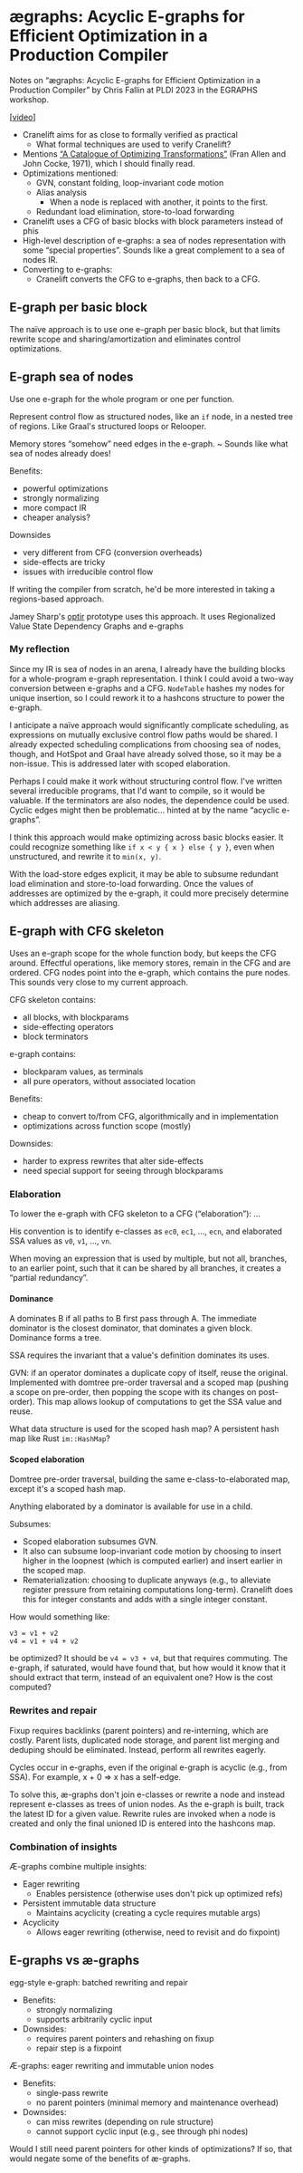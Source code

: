 # ægraphs: Acyclic E-graphs for Efficient Optimization in a Production Compiler

Notes on “ægraphs: Acyclic E-graphs for Efficient Optimization in a Production
Compiler” by Chris Fallin at PLDI 2023 in the EGRAPHS workshop.

[[video](https://vimeo.com/843540328)]

- Cranelift aims for as close to formally verified as practical
  - What formal techniques are used to verify Cranelift?
- Mentions [“A Catalogue of Optimizing Transformations”](https://www.clear.rice.edu/comp512/Lectures/Papers/1971-allen-catalog.pdf)
  (Fran Allen and John Cocke, 1971), which I should finally read.
- Optimizations mentioned:
  - GVN, constant folding, loop-invariant code motion
  - Alias analysis
    - When a node is replaced with another, it points to the first.
  - Redundant load elimination, store-to-load forwarding
- Cranelift uses a CFG of basic blocks with block parameters instead of phis
- High-level description of e-graphs: a sea of nodes representation with some
  “special properties”. Sounds like a great complement to a sea of nodes IR.
- Converting to e-graphs:
  - Cranelift converts the CFG to e-graphs, then back to a CFG.

## E-graph per basic block

The naïve approach is to use one e-graph per basic block, but that limits
rewrite scope and sharing/amortization and eliminates control optimizations.

## E-graph sea of nodes

Use one e-graph for the whole program or one per function.

Represent control flow as structured nodes, like an `if` node, in a nested tree
of regions. Like Graal's structured loops or Relooper.

Memory stores “somehow” need edges in the e-graph. ~ Sounds like what sea of
nodes already does!

Benefits:
- powerful optimizations
- strongly normalizing
- more compact IR
- cheaper analysis?

Downsides
- very different from CFG (conversion overheads)
- side-effects are tricky
- issues with irreducible control flow

If writing the compiler from scratch, he'd be more interested in taking a
regions-based approach.

Jamey Sharp's [optir](https://github.com/jameysharp/optir) prototype uses this
approach. It uses Regionalized Value State Dependency Graphs and e-graphs

### My reflection

Since my IR is sea of nodes in an arena, I already have the building blocks for
a whole-program e-graph representation. I think I could avoid a two-way
conversion between e-graphs and a CFG. `NodeTable` hashes my nodes for unique
insertion, so I could rework it to a hashcons structure to power the e-graph.

I anticipate a naïve approach would significantly complicate scheduling, as
expressions on mutually exclusive control flow paths would be shared. I already
expected scheduling complications from choosing sea of nodes, though, and
HotSpot and Graal have already solved those, so it may be a non-issue. This is
addressed later with scoped elaboration.

Perhaps I could make it work without structuring control flow. I've written
several irreducible programs, that I'd want to compile, so it would be valuable.
If the terminators are also nodes, the dependence could be used. Cyclic edges
might then be problematic… hinted at by the name “acyclic e-graphs”.

I think this approach would make optimizing across basic blocks easier. It could
recognize something like `if x < y { x } else { y }`, even when unstructured,
and rewrite it to `min(x, y)`.

With the load-store edges explicit, it may be able to subsume redundant load
elimination and store-to-load forwarding. Once the values of addresses are
optimized by the e-graph, it could more precisely determine which addresses are
aliasing.

## E-graph with CFG skeleton

Uses an e-graph scope for the whole function body, but keeps the CFG around.
Effectful operations, like memory stores, remain in the CFG and are ordered. CFG
nodes point into the e-graph, which contains the pure nodes. This sounds very
close to my current approach.

CFG skeleton contains:
- all blocks, with blockparams
- side-effecting operators
- block terminators

e-graph contains:
- blockparam values, as terminals
- all pure operators, without associated location

Benefits:
- cheap to convert to/from CFG, algorithmically and in implementation
- optimizations across function scope (mostly)

Downsides:
- harder to express rewrites that alter side-effects
- need special support for seeing through blockparams

### Elaboration

To lower the e-graph with CFG skeleton to a CFG (“elaboration”): …

His convention is to identify e-classes as `ec0`, `ec1`, …, `ecn`, and
elaborated SSA values as `v0`, `v1`, …, `vn`.

When moving an expression that is used by multiple, but not all, branches, to an
earlier point, such that it can be shared by all branches, it creates a “partial
redundancy”.

#### Dominance

A dominates B if all paths to B first pass through A. The immediate dominator is
the closest dominator, that dominates a given block. Dominance forms a tree.

SSA requires the invariant that a value's definition dominates its uses.

GVN: if an operator dominates a duplicate copy of itself, reuse the original.
Implemented with domtree pre-order traversal and a scoped map (pushing a scope
on pre-order, then popping the scope with its changes on post-order). This map
allows lookup of computations to get the SSA value and reuse.

What data structure is used for the scoped hash map? A persistent hash map like
Rust `im::HashMap`?

#### Scoped elaboration

Domtree pre-order traversal, building the same e-class-to-elaborated map, except
it's a scoped hash map.

Anything elaborated by a dominator is available for use in a child.

Subsumes:
- Scoped elaboration subsumes GVN.
- It also can subsume loop-invariant code motion by choosing to
  insert higher in the loopnest (which is computed earlier) and insert earlier
  in the scoped map.
- Rematerialization: choosing to duplicate anyways (e.g., to alleviate register
  pressure from retaining computations long-term). Cranelift does this for
  integer constants and adds with a single integer constant.

How would something like:

```ir
v3 = v1 + v2
v4 = v1 + v4 + v2
```

be optimized? It should be `v4 = v3 + v4`, but that requires commuting. The
e-graph, if saturated, would have found that, but how would it know that it
should extract that term, instead of an equivalent one? How is the cost
computed?

### Rewrites and repair

Fixup requires backlinks (parent pointers) and re-interning, which are costly.
Parent lists, duplicated node storage, and parent list merging and deduping
should be eliminated. Instead, perform all rewrites eagerly.

Cycles occur in e-graphs, even if the original e-graph is acyclic (e.g., from
SSA). For example, x + 0 => x has a self-edge.

To solve this, æ-graphs don't join e-classes or rewrite a node and instead
represent e-classes as trees of union nodes. As the e-graph is built, track the
latest ID for a given value. Rewrite rules are invoked when a node is created
and only the final unioned ID is entered into the hashcons map.

### Combination of insights

Æ-graphs combine multiple insights:
- Eager rewriting
  - Enables persistence (otherwise uses don't pick up optimized refs)
- Persistent immutable data structure
  - Maintains acyclicity (creating a cycle requires mutable args)
- Acyclicity
  - Allows eager rewriting (otherwise, need to revisit and do fixpoint)

## E-graphs vs æ-graphs

egg-style e-graph: batched rewriting and repair
- Benefits:
  - strongly normalizing
  - supports arbitrarily cyclic input
- Downsides:
  - requires parent pointers and rehashing on fixup
  - repair step is a fixpoint

Æ-graphs: eager rewriting and immutable union nodes
- Benefits:
  - single-pass rewrite
  - no parent pointers (minimal memory and maintenance overhead)
- Downsides:
  - can miss rewrites (depending on rule structure)
  - cannot support cyclic input (e.g., see through phi nodes)

Would I still need parent pointers for other kinds of optimizations? If so, that
would negate some of the benefits of æ-graphs.

